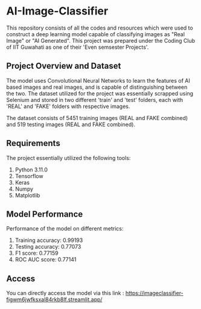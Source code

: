 # AI-Image-Classifier

This repository consists of all the codes and resources which were used to construct a deep learning model capable of classifying images as "Real Image" or "AI Generated". This project was prepared under the Coding Club of IIT Guwahati as one of their 'Even semsester Projects'.

## Project Overview and Dataset 

The model uses Convolutional Neural Networks to learn the features of AI based images and real images, and is capable of distinguishing between the two. 
The dataset utilized for the project was essentially scrapped using Selenium and stored in two different 'train' and 'test' folders, each with 'REAL' and 'FAKE' folders with respective images. 

The dataset consists of 5451 training images (REAL and FAKE combined) and 519 testing images (REAL and FAKE combined). 

## Requirements

The project essentially utilized the following tools: 
1. Python 3.11.0
2. Tensorflow
3. Keras
4. Numpy
5. Matplotlib

## Model Performance

Performance of the model on different metrics:
1. Training accuracy: 0.99193
2. Testing accuracy: 0.77073
3. F1 score: 0.77159
4. ROC AUC score: 0.77141

## Access

You can directly access the model via this link : https://imageclassifier-figwm6jwfksxal84rkb8lf.streamlit.app/
